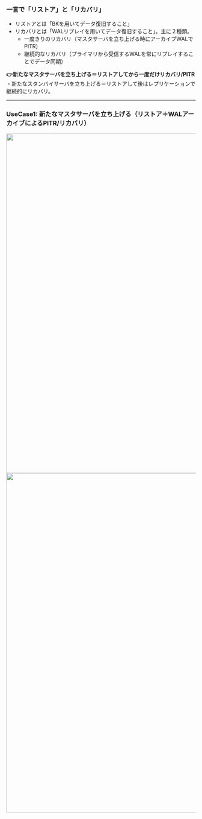 ### 一言で「リストア」と「リカバリ」
- リストアとは「BKを用いてデータ復旧すること」
- リカバリとは「WALリプレイを用いてデータ復旧すること」。主に２種類。
  - 一度きりのリカバリ（マスタサーバを立ち上げる時にアーカイブWALでPITR）
  - 継続的なリカバリ（プライマリから受信するWALを常にリプレイすることでデータ同期）

**👉新たなマスタサーバを立ち上げる＝リストアしてから一度だけリカバリ/PITR**<br/>
・新たなスタンバイサーバを立ち上げる＝リストアして後はレプリケーションで継続的にリカバリ。

---

### UseCase1: 新たなマスタサーバを立ち上げる（リストア＋WALアーカイブによるPITR/リカバリ）

<img width="900px" src="https://github.com/user-attachments/assets/aeb4a324-b349-4b49-978b-6d9aa97a4208" />

<img width="900px" src="https://github.com/user-attachments/assets/37917d4c-979a-454b-afe2-719d250e105e" />
